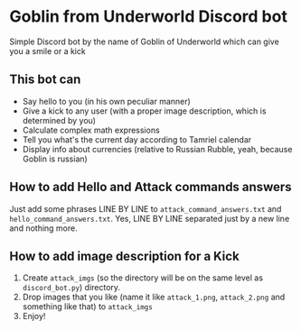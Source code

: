 # Goblin from Underworld Discord bot
Simple Discord bot by the name of Goblin of Underworld which can give you a smile or a kick

## This bot can
* Say hello to you (in his own peculiar manner)
* Give a kick to any user (with a proper image description, which is determined by you)
* Calculate complex math expressions
* Tell you what's the current day according to Tamriel calendar
* Display info about currencies (relative to Russian Rubble, yeah, because Goblin is russian)

## How to add Hello and Attack commands answers
Just add some phrases LINE BY LINE to `attack_command_answers.txt` and `hello_command_answers.txt`. Yes, LINE BY LINE separated just by a new line and nothing more.

## How to add image description for a Kick
1. Create `attack_imgs` (so the directory will be on the same level as `discord_bot.py`) directory.
2. Drop images that you like (name it like `attack_1.png`, `attack_2.png` and something like that) to `attack_imgs`
3. Enjoy!
